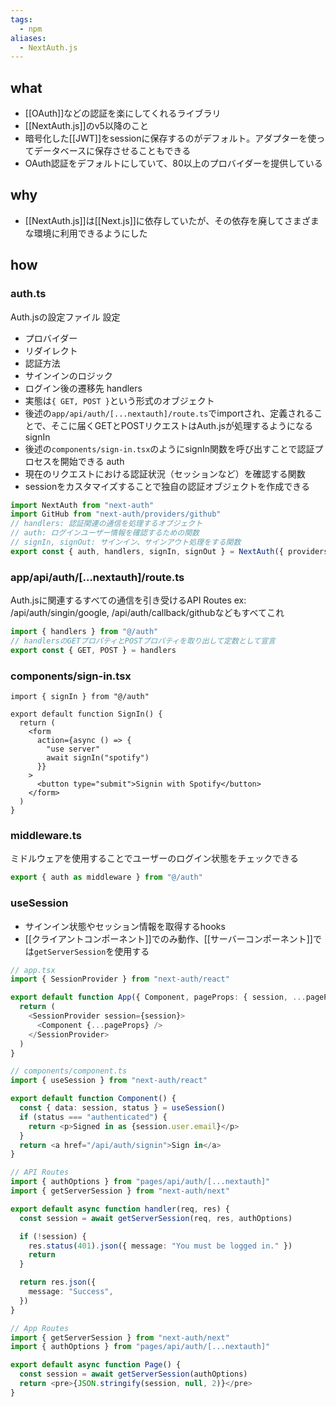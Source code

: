 ```yaml
---
tags:
  - npm
aliases:
  - NextAuth.js
---
```

## what
- [[OAuth]]などの認証を楽にしてくれるライブラリ
- [[NextAuth.js]]のv5以降のこと
- 暗号化した[[JWT]]をsessionに保存するのがデフォルト。アダプターを使ってデータベースに保存させることもできる
- OAuth認証をデフォルトにしていて、80以上のプロバイダーを提供している
## why
- [[NextAuth.js]]は[[Next.js]]に依存していたが、その依存を廃してさまざまな環境に利用できるようにした
## how
### auth.ts
Auth.jsの設定ファイル
設定
- プロバイダー
- リダイレクト
- 認証方法
- サインインのロジック
- ログイン後の遷移先
handlers
- 実態は`{ GET, POST }`という形式のオブジェクト
- 後述の`app/api/auth/[...nextauth]/route.ts`でimportされ、定義されることで、そこに届くGETとPOSTリクエストはAuth.jsが処理するようになる
signIn
- 後述の`components/sign-in.tsx`のようにsignIn関数を呼び出すことで認証プロセスを開始できる
auth
- 現在のリクエストにおける認証状況（セッションなど）を確認する関数
- sessionをカスタマイズすることで独自の認証オブジェクトを作成できる
```ts
import NextAuth from "next-auth"
import GitHub from "next-auth/providers/github"
// handlers: 認証関連の通信を処理するオブジェクト
// auth: ログインユーザー情報を確認するための関数
// signIn, signOut: サインイン、サインアウト処理をする関数
export const { auth, handlers, signIn, signOut } = NextAuth({ providers: [GitHub] })
```
### app/api/auth/\[...nextauth]/route.ts
Auth.jsに関連するすべての通信を引き受けるAPI Routes
ex: /api/auth/singin/google, /api/auth/callback/githubなどもすべてこれ
```ts
import { handlers } from "@/auth"
// handlersのGETプロパティとPOSTプロパティを取り出して定数として宣言
export const { GET, POST } = handlers
```

### components/sign-in.tsx
```tsx
import { signIn } from "@/auth"
 
export default function SignIn() {
  return (
    <form
      action={async () => {
        "use server"
        await signIn("spotify")
      }}
    >
      <button type="submit">Signin with Spotify</button>
    </form>
  )
} 
```

### middleware.ts
ミドルウェアを使用することでユーザーのログイン状態をチェックできる
```ts
export { auth as middleware } from "@/auth"
```

### useSession
- サインイン状態やセッション情報を取得するhooks
- [[クライアントコンポーネント]]でのみ動作、[[サーバーコンポーネント]]では`getServerSession`を使用する
```ts
// app.tsx
import { SessionProvider } from "next-auth/react"

export default function App({ Component, pageProps: { session, ...pageProps } }) {
  return (
    <SessionProvider session={session}>
      <Component {...pageProps} />
    </SessionProvider>
  )
}

// components/component.ts
import { useSession } from "next-auth/react"

export default function Component() {
  const { data: session, status } = useSession()
  if (status === "authenticated") {
    return <p>Signed in as {session.user.email}</p>
  }
  return <a href="/api/auth/signin">Sign in</a>
}

// API Routes
import { authOptions } from "pages/api/auth/[...nextauth]"
import { getServerSession } from "next-auth/next"

export default async function handler(req, res) {
  const session = await getServerSession(req, res, authOptions)

  if (!session) {
    res.status(401).json({ message: "You must be logged in." })
    return
  }

  return res.json({
    message: "Success",
  })
}

// App Routes
import { getServerSession } from "next-auth/next"
import { authOptions } from "pages/api/auth/[...nextauth]"

export default async function Page() {
  const session = await getServerSession(authOptions)
  return <pre>{JSON.stringify(session, null, 2)}</pre>
}
```
